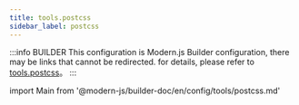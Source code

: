 ```yaml
---
title: tools.postcss
sidebar_label: postcss
---
```


:::info BUILDER
This configuration is Modern.js Builder configuration, there may be links that cannot be redirected. for details, please refer to [tools.postcss](https://modernjs.dev/builder/zh/api/config-tools.html#tools-postcss)。
:::

import Main from '@modern-js/builder-doc/en/config/tools/postcss.md'

<Main />
